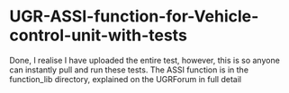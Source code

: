 # UGR-ASSI-function-for-Vehicle-control-unit-with-tests
Done, I realise I have uploaded the entire test, however, this is so anyone can instantly pull and run these tests.
The ASSI function is in the function_lib directory, explained on the UGRForum in full detail
